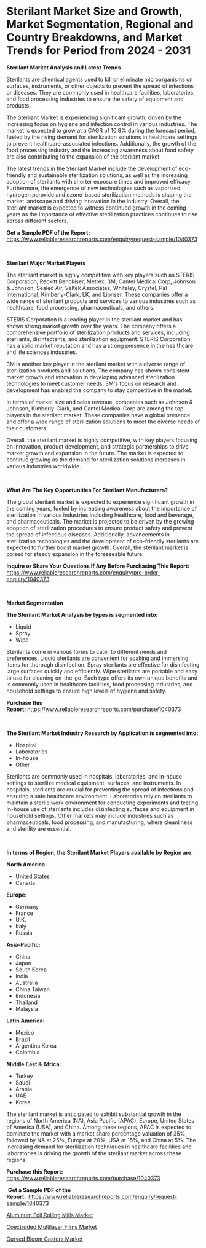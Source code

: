 <p><h1>Sterilant Market Size and Growth, Market Segmentation, Regional and Country Breakdowns, and Market Trends for Period from 2024 -  2031</h1></p><p><strong>Sterilant Market Analysis and Latest Trends</strong></p>
<p><p>Sterilants are chemical agents used to kill or eliminate microorganisms on surfaces, instruments, or other objects to prevent the spread of infections or diseases. They are commonly used in healthcare facilities, laboratories, and food processing industries to ensure the safety of equipment and products.</p><p>The Sterilant Market is experiencing significant growth, driven by the increasing focus on hygiene and infection control in various industries. The market is expected to grow at a CAGR of 10.8% during the forecast period, fueled by the rising demand for sterilization solutions in healthcare settings to prevent healthcare-associated infections. Additionally, the growth of the food processing industry and the increasing awareness about food safety are also contributing to the expansion of the sterilant market.</p><p>The latest trends in the Sterilant Market include the development of eco-friendly and sustainable sterilization solutions, as well as the increasing adoption of sterilants with shorter exposure times and improved efficacy. Furthermore, the emergence of new technologies such as vaporized hydrogen peroxide and ozone-based sterilization methods is shaping the market landscape and driving innovation in the industry. Overall, the sterilant market is expected to witness continued growth in the coming years as the importance of effective sterilization practices continues to rise across different sectors.</p></p>
<p><strong>Get a Sample PDF of the Report:&nbsp;</strong> <a href="https://www.reliableresearchreports.com/enquiry/request-sample/1040373">https://www.reliableresearchreports.com/enquiry/request-sample/1040373</a></p>
<p>&nbsp;</p>
<p><strong>Sterilant Major Market Players</strong></p>
<p><p>The sterilant market is highly competitive with key players such as STERIS Corporation, Reckitt Benckiser, Metrex, 3M, Cantel Medical Corp, Johnson & Johnson, Sealed Air, Veltek Associates, Whiteley, Crystel, Pal International, Kimberly-Clark, LK, and Lionser. These companies offer a wide range of sterilant products and services to various industries such as healthcare, food processing, pharmaceuticals, and others.</p><p>STERIS Corporation is a leading player in the sterilant market and has shown strong market growth over the years. The company offers a comprehensive portfolio of sterilization products and services, including sterilants, disinfectants, and sterilization equipment. STERIS Corporation has a solid market reputation and has a strong presence in the healthcare and life sciences industries.</p><p>3M is another key player in the sterilant market with a diverse range of sterilization products and solutions. The company has shown consistent market growth and innovation in developing advanced sterilization technologies to meet customer needs. 3M's focus on research and development has enabled the company to stay competitive in the market.</p><p>In terms of market size and sales revenue, companies such as Johnson & Johnson, Kimberly-Clark, and Cantel Medical Corp are among the top players in the sterilant market. These companies have a global presence and offer a wide range of sterilization solutions to meet the diverse needs of their customers.</p><p>Overall, the sterilant market is highly competitive, with key players focusing on innovation, product development, and strategic partnerships to drive market growth and expansion in the future. The market is expected to continue growing as the demand for sterilization solutions increases in various industries worldwide.</p></p>
<p>&nbsp;</p>
<p><strong>What Are The Key Opportunities For Sterilant Manufacturers?</strong></p>
<p><p>The global sterilant market is expected to experience significant growth in the coming years, fueled by increasing awareness about the importance of sterilization in various industries including healthcare, food and beverage, and pharmaceuticals. The market is projected to be driven by the growing adoption of sterilization procedures to ensure product safety and prevent the spread of infectious diseases. Additionally, advancements in sterilization technologies and the development of eco-friendly sterilants are expected to further boost market growth. Overall, the sterilant market is poised for steady expansion in the foreseeable future.</p></p>
<p><strong>Inquire or Share Your Questions If Any Before Purchasing This Report:</strong> <a href="https://www.reliableresearchreports.com/enquiry/pre-order-enquiry/1040373">https://www.reliableresearchreports.com/enquiry/pre-order-enquiry/1040373</a></p>
<p>&nbsp;</p>
<p><strong>Market Segmentation</strong></p>
<p><strong>The Sterilant Market Analysis by types is segmented into:</strong></p>
<p><ul><li>Liquid</li><li>Spray</li><li>Wipe</li></ul></p>
<p><p>Sterilants come in various forms to cater to different needs and preferences. Liquid sterilants are convenient for soaking and immersing items for thorough disinfection. Spray sterilants are effective for disinfecting large surfaces quickly and efficiently. Wipe sterilants are portable and easy to use for cleaning on-the-go. Each type offers its own unique benefits and is commonly used in healthcare facilities, food processing industries, and household settings to ensure high levels of hygiene and safety.</p></p>
<p><strong>Purchase this Report:&nbsp;</strong><a href="https://www.reliableresearchreports.com/purchase/1040373">https://www.reliableresearchreports.com/purchase/1040373</a></p>
<p>&nbsp;</p>
<p><strong>The Sterilant Market Industry Research by Application is segmented into:</strong></p>
<p><ul><li>Hospital</li><li>Laboratories</li><li>In-house</li><li>Other</li></ul></p>
<p><p>Sterilants are commonly used in hospitals, laboratories, and in-house settings to sterilize medical equipment, surfaces, and instruments. In hospitals, sterilants are crucial for preventing the spread of infections and ensuring a safe healthcare environment. Laboratories rely on sterilants to maintain a sterile work environment for conducting experiments and testing. In-house use of sterilants includes disinfecting surfaces and equipment in household settings. Other markets may include industries such as pharmaceuticals, food processing, and manufacturing, where cleanliness and sterility are essential.</p></p>
<p>&nbsp;</p>
<p><strong>In terms of Region, the Sterilant Market Players available by Region are:</strong></p>
<p>
    <p> <strong> North America: </strong>
        <ul>
            <li>United States</li>
            <li>Canada</li>
        </ul>
        </p> 
    <p> <strong> Europe: </strong>
        <ul>
            <li>Germany</li>
            <li>France</li>
            <li>U.K.</li>
            <li>Italy</li>
            <li>Russia</li>
        </ul>
        </p> 
    <p> <strong> Asia-Pacific: </strong>
        <ul>
            <li>China</li>
            <li>Japan</li>
            <li>South Korea</li>
            <li>India</li>
            <li>Australia</li>
            <li>China Taiwan</li>
            <li>Indonesia</li>
            <li>Thailand</li>
            <li>Malaysia</li>
        </ul>
        </p> 
    <p> <strong> Latin America: </strong>
        <ul>
            <li>Mexico</li>
            <li>Brazil</li>
            <li>Argentina Korea</li>
            <li>Colombia</li>
        </ul>
        </p> 
    <p> <strong> Middle East & Africa: </strong>
        <ul>
            <li>Turkey</li>
            <li>Saudi</li>
            <li>Arabia</li>
            <li>UAE</li>
            <li>Korea</li>
        </ul>
    </p>
    </p>
<p><p>The sterilant market is anticipated to exhibit substantial growth in the regions of North America (NA), Asia Pacific (APAC), Europe, United States of America (USA), and China. Among these regions, APAC is expected to dominate the market with a market share percentage valuation of 35%, followed by NA at 25%, Europe at 20%, USA at 15%, and China at 5%. The increasing demand for sterilization techniques in healthcare facilities and laboratories is driving the growth of the sterilant market across these regions.</p></p>
<p><strong>Purchase this Report: </strong><a href="https://www.reliableresearchreports.com/purchase/1040373">https://www.reliableresearchreports.com/purchase/1040373</a></p>
<p>&nbsp;<strong>Get a Sample PDF of the Report:&nbsp;&nbsp;</strong><a href="https://www.reliableresearchreports.com/enquiry/request-sample/1040373">https://www.reliableresearchreports.com/enquiry/request-sample/1040373</a></p>
<p><strong></strong></p>
<p><p><a href="https://view.publitas.com/reportprime-1/aluminum-foil-rolling-mills-market-research-report-unlocks-analysis-on-the-market-financial-status-market-size-and-market-revenue-upto-2030/">Aluminum Foil Rolling Mills Market</a></p><p><a href="https://view.publitas.com/reportprime-1/coextruded-multilayer-films-market-analysis-examines-its-scope-on-growth-opportunities-and-forecasted-trends-spanning-from-2023-to-2030/">Coextruded Multilayer Films Market</a></p><p><a href="https://view.publitas.com/reportprime-1/curved-bloom-casters-market-provides-detailed-segmentation-of-this-market-based-on-type-application-and-region-and-forecast-for-the-period-from-2023-2030/">Curved Bloom Casters Market</a></p></p>